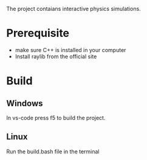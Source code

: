 The project contaians interactive physics simulations. 
# Prerequisite
- make sure C++ is installed in your computer
- Install raylib from the official site

# Build
## Windows
In vs-code press f5 to build the project.
## Linux
Run the build.bash file in the terminal
